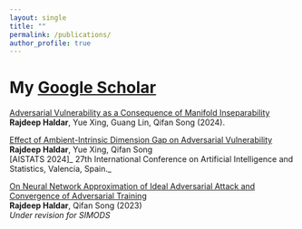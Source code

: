 ```yaml
---
layout: single
title: ""
permalink: /publications/
author_profile: true
---
```

# <i class="fa fa-fw fa-paste"></i> My [Google Scholar](https://scholar.google.com/citations?user=6TXLCaYAAAAJ&hl=en) #

[Adversarial Vulnerability as a Consequence of Manifold Inseparability](https://arxiv.org/pdf/2410.06921)\
**Rajdeep Haldar**, Yue Xing, Guang Lin, Qifan Song (2024).

[Effect of Ambient-Intrinsic Dimension Gap on Adversarial Vulnerability](https://proceedings.mlr.press/v238/haldar24a.html)\
**Rajdeep Haldar**, Yue Xing, Qifan Song\
[AISTATS 2024]_ 27th International Conference on Artificial Intelligence and Statistics, Valencia, Spain._

[On Neural Network Approximation of Ideal Adversarial Attack and Convergence of Adversarial Training](https://arxiv.org/abs/2307.16099)\
**Rajdeep Haldar**, Qifan Song (2023)\
_Under revision for SIMODS_



